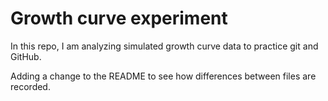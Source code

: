 # Growth curve experiment

In this repo, I am analyzing simulated growth curve data to practice git and GitHub.


Adding a change to the README to see how differences between files are recorded.

